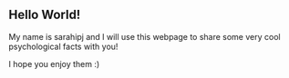## Hello World! 

My name is sarahipj and I will use this webpage to share some very cool psychological facts with you!

I hope you enjoy them :)
